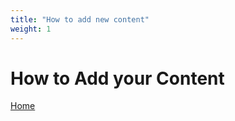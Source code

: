 ```yaml
---
title: "How to add new content"
weight: 1
---
```


# How to Add your Content

[Home](https://heykabag.netlify.app)

